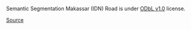 Semantic Segmentation Makassar (IDN) Road is under [ODbL v1.0](https://opendatacommons.org/licenses/odbl/1-0/) license.

[Source](https://www.kaggle.com/datasets/nublanazqalani/semantic-segmentation-makassaridn-road-dataset)